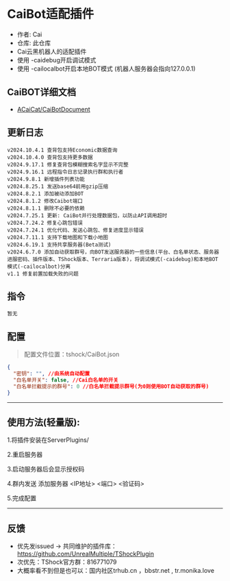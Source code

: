 # CaiBot适配插件

- 作者: Cai
- 仓库: 此仓库
- Cai云黑机器人的适配插件
- 使用 \-caidebug开启调试模式
- 使用 \-cailocalbot开启本地BOT模式 (机器人服务器会指向127.0.0.1)

## CaiBOT详细文档

- [ACaiCat/CaiBotDocument](https://github.com/ACaiCat/CaiBotDocument)

## 更新日志

```
v2024.10.4.1 查背包支持Economic数据查询
v2024.10.4.0 查背包支持更多数据
v2024.9.17.1 修复查背包模糊搜索名字显示不完整
v2024.9.16.1 远程指令日志记录执行群和执行者
v2024.9.8.1 新增插件列表功能
v2024.8.25.1 发送base64前用gzip压缩
v2024.8.2.1 添加被动添加BOT
v2024.8.1.2 修改Caibot端口
v2024.8.1.1 删除不必要的依赖
v2024.7.25.1 更新: CaiBot并行处理数据包，以防止API调用超时
v2024.7.24.2 修复心跳包错误
v2024.7.24.1 优化代码、发送心跳包、修复进度显示错误
v2024.7.11.1 支持下载地图和下载小地图
v2024.6.19.1 支持共享服务器(Beta测试)
v2024.6.7.0 添加自动获取群号，向BOT发送服务器的一些信息(平台、白名单状态、服务器进服密码、插件版本、TShock版本、Terraria版本)，将调试模式(-caidebug)和本地BOT模式(-cailocalbot)分离
v1.1 修复前置加载失败的问题
```

## 指令

```
暂无  
```

## 配置

> 配置文件位置：tshock/CaiBot.json

```json
{
  "密钥": "", //由系统自动配置
  "白名单开关": false, //Cai白名单的开关
  "白名单拦截提示的群号": 0 //白名单拦截提示群号(为0则使用BOT自动获取的群号)
}
```

----------

## 使用方法(轻量版):

1.将插件安装在ServerPlugins/

2.重启服务器

3.启动服务器后会显示授权码

4.群内发送 添加服务器 <IP地址> <端口> <验证码>

5.完成配置

----------

## 反馈

- 优先发issued -> 共同维护的插件库：https://github.com/UnrealMultiple/TShockPlugin
- 次优先：TShock官方群：816771079
- 大概率看不到但是也可以：国内社区trhub.cn ，bbstr.net , tr.monika.love

